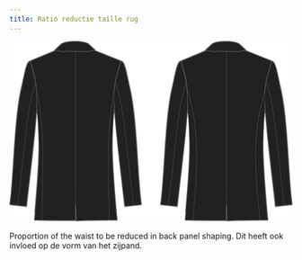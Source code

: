 ```yaml
---
title: Ratio reductie taille rug
---
```


![Ratio reductie taille rug](waistreductionratioback.svg)

Proportion of the waist to be reduced in back panel shaping. Dit heeft ook invloed op de vorm van het zijpand.
